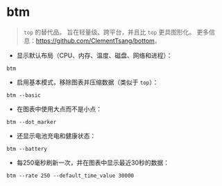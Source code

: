 # btm

> `top` 的替代品。
> 旨在轻量级、跨平台，并且比 `top` 更具图形化。
> 更多信息：<https://github.com/ClementTsang/bottom>。

- 显示默认布局（CPU、内存、温度、磁盘、网络和进程）：

`btm`

- 启用基本模式，移除图表并压缩数据（类似于 `top`）：

`btm --basic`

- 在图表中使用大点而不是小点：

`btm --dot_marker`

- 还显示电池充电和健康状态：

`btm --battery`

- 每250毫秒刷新一次，并在图表中显示最近30秒的数据：

`btm --rate 250 --default_time_value 30000`